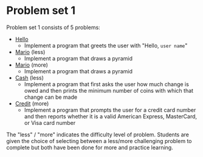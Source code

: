 # Problem set 1

Problem set 1 consists of 5 problems:

* [Hello](/pset1/hello/)
    * Implement a program that greets the user with "Hello, `user name`"
* [Mario](/pset1/mario/less/) (less)
    * Implement a program that draws a pyramid
* [Mario](/pset1/mario/more/) (more)
    * Implement a program that draws a pyramid
* [Cash](/pset1/cash/) (less)
    * Implement a program that first asks the user how much change is owed and then prints the minimum number of coins with which that change can be made
* [Credit](/pset1/credit/) (more)
    * Implement a program that prompts the user for a credit card number and then reports whether it is a valid American Express, MasterCard, or Visa card number

The "less" / "more" indicates the difficulty level of problem. Students are given the choice of selecting between a less/more challenging problem to complete but both have been done for more and practice learning.
